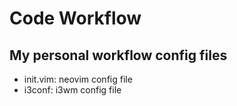 # Code Workflow

## My personal workflow config files 

- init.vim: neovim config file 
- i3conf: i3wm config file
